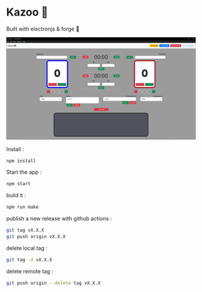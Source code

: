 # Kazoo :postal_horn:

Built with electronjs & forge :tada:

![image](img/kazoo.jpg)

Install :
```bash
npm install
```

Start the app :
```bash
npm start
```

build it :
```bash
npm run make
```

publish a new release with github actions :
```bash
git tag vX.X.X
git push origin vX.X.X
```

delete local tag :
```bash
git tag -d vX.X.X
```

delete remote tag :
```bash
git push origin --delete tag vX.X.X
```